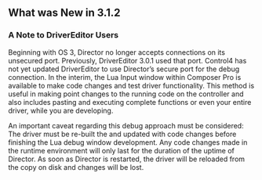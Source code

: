 ## What was New in 3.1.2

### A Note to DriverEditor Users

Beginning with OS 3, Director no longer accepts connections on its unsecured port. Previously, DriverEditor 3.0.1 used that port. Control4 has not yet updated DriverEditor to use Director’s secure port for the debug connection. In the interim, the Lua Input window within Composer Pro is available to make code changes and test driver functionality. This method is useful in making point changes to the running code on the controller and also includes pasting and executing complete functions or even your entire driver, while you are developing. 

An important caveat regarding this debug approach must be considered: The driver must be re-built the and updated with code changes before finishing the Lua debug window development. Any code changes made in the runtime environment  will only last for the duration of the uptime of Director. As soon as Director is restarted, the driver will be reloaded from the copy on disk and changes will be lost.